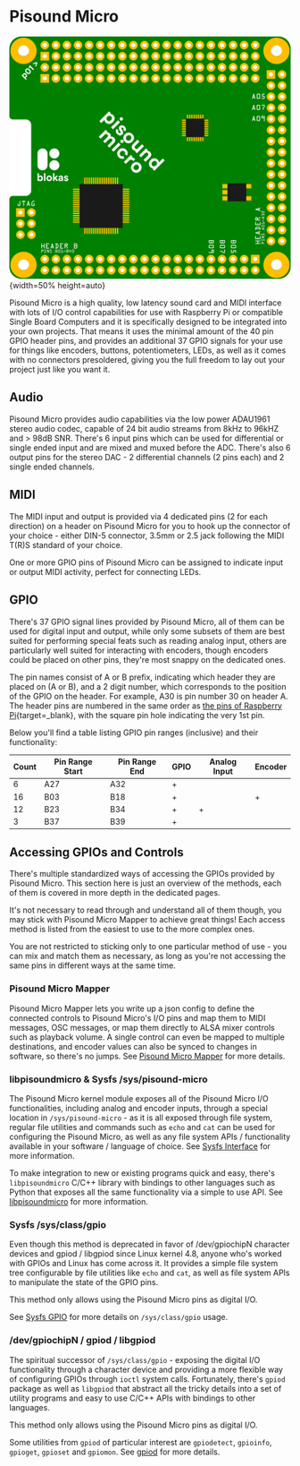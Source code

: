 # Pisound Micro

![Pisound Micro](images/Pisound_Micro.png){width=50% height=auto}

Pisound Micro is a high quality, low latency sound card and MIDI interface with lots of I/O control capabilities for use with Raspberry Pi or compatible Single Board Computers and it is specifically designed to be integrated into your own projects. That means it uses the minimal amount of the 40 pin GPIO header pins, and provides an additional 37 GPIO signals for your use for things like encoders, buttons, potentiometers, LEDs, as well as it comes with no connectors presoldered, giving you the full freedom to lay out your project just like you want it.

## Audio

Pisound Micro provides audio capabilities via the low power ADAU1961 stereo audio codec, capable of 24 bit audio streams from 8kHz to 96kHZ and > 98dB SNR. There's 6 input pins which can be used for differential or single ended input and are mixed and muxed before the ADC. There's also 6 output pins for the stereo DAC - 2 differential channels (2 pins each) and 2 single ended channels.

## MIDI

The MIDI input and output is provided via 4 dedicated pins (2 for each direction) on a header on Pisound Micro for you to hook up the connector of your choice - either DIN-5 connector, 3.5mm or 2.5 jack following the MIDI T(R)S standard of your choice.

One or more GPIO pins of Pisound Micro can be assigned to indicate input or output MIDI activity, perfect for connecting LEDs.

## GPIO

There's 37 GPIO signal lines provided by Pisound Micro, all of them can be used for digital input and output, while only some subsets of them are best suited for performing special feats such as reading analog input, others are particularly well suited for interacting with encoders, though encoders could be placed on other pins, they're most snappy on the dedicated ones.

The pin names consist of A or B prefix, indicating which header they are placed on (A or B), and a 2 digit number, which corresponds to the position of the GPIO on the header. For example, A30 is pin number 30 on header A. The header pins are numbered in the same order as [the pins of Raspberry Pi](https://pinout.xyz/){target=_blank}, with the square pin hole indicating the very 1st pin.

Below you'll find a table listing GPIO pin ranges (inclusive) and their functionality:

| Count | Pin Range Start | Pin Range End | GPIO | Analog Input | Encoder |
| ----- | --------------- | ------------- | ---- | ------------ | ------- |
|  6    | A27             | A32           | +    |              |         |
| 16    | B03             | B18           | +    |              | +       |
| 12    | B23             | B34           | +    | +            |         |
|  3    | B37             | B39           | +    |              |         |

## Accessing GPIOs and Controls

There's multiple standardized ways of accessing the GPIOs provided by Pisound Micro. This section here is just an overview of the methods, each of them is covered in more depth in the dedicated pages.

It's not necessary to read through and understand all of them though, you may stick with Pisound Micro Mapper to achieve great things! Each access method is listed from the easiest to use to the more complex ones.

You are not restricted to sticking only to one particular method of use - you can mix and match them as necessary, as long as you're not accessing the same pins in different ways at the same time.

### Pisound Micro Mapper

Pisound Micro Mapper lets you write up a json config to define the connected controls to Pisound Micro's I/O pins and map them to MIDI messages, OSC messages, or map them directly to ALSA mixer controls such as playback volume. A single control can even be mapped to multiple destinations, and encoder values can also be synced to changes in software, so there's no jumps. See [Pisound Micro Mapper](pisound-micro-mapper.md) for more details.

### libpisoundmicro & Sysfs /sys/pisound-micro

The Pisound Micro kernel module exposes all of the Pisound Micro I/O functionalities, including analog and encoder inputs, through a special location in `/sys/pisound-micro` - as it is all exposed through file system, regular file utilities and commands such as `echo` and `cat` can be used for configuring the Pisound Micro, as well as any file system APIs / functionality available in your software / language of choice. See [Sysfs Interface](sysfs-interface.md) for more information.

To make integration to new or existing programs quick and easy, there's `libpisoundmicro` C/C++ library with bindings to other languages such as Python that exposes all the same functionality via a simple to use API. See [libpisoundmicro](libpisoundmicro.md) for more information.

### Sysfs /sys/class/gpio

Even though this method is deprecated in favor of /dev/gpiochipN character devices and gpiod / libgpiod since Linux kernel 4.8, anyone who's worked with GPIOs and Linux has come across it. It provides a simple file system tree configurable by file utilities like `echo` and `cat`, as well as file system APIs to manipulate the state of the GPIO pins.

This method only allows using the Pisound Micro pins as digital I/O.

See [Sysfs GPIO](sysfs-gpio.md) for more details on `/sys/class/gpio` usage.

### /dev/gpiochipN / gpiod / libgpiod

The spiritual successor of `/sys/class/gpio` - exposing the digital I/O functionality through a character device and providing a more flexible way of configuring GPIOs through `ioctl` system calls. Fortunately, there's `gpiod` package as well as `libgpiod` that abstract all the tricky details into a set of utility programs and easy to use C/C++ APIs with bindings to other languages.

This method only allows using the Pisound Micro pins as digital I/O.

Some utilities from `gpiod` of particular interest are `gpiodetect`, `gpioinfo`, `gpioget`, `gpioset` and `gpiomon`. See [gpiod](gpiod-libgpiod.md) for more details.
